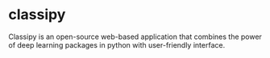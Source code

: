 # classipy
Classipy is an open-source web-based application that combines the power of deep learning packages in python with user-friendly interface.
